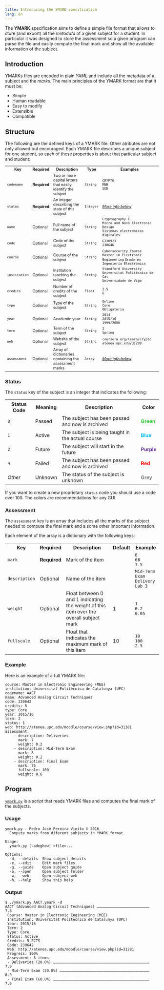 ```yaml
---
title: Introducing the YMARK specification
lang: en
---
```


The **YMARK** specification aims to define a simple file format that allows to store (and export) all the _metadata_ of a given subject for a student. In particular it was designed to store the assessment so a given program can parse the file and easily compute the final mark and show all the available information of the subject.

## Introduction

YMARKs files are encoded in plain _YAML_ and include all the metadata of a subject and the _marks_. The main principles of the YMARK format are that it must be:

* Simple
* Human readable
* Easy to modify
* Extensible
* Compatible

## Structure

The following are the defined keys of a YMARK file. Other atributes are not only allowed but encouraged. Each YMARK file describes a unique subject for one student, so each of these properties is about that particular subject and student:

<table style="width:100%; font-size:0.9em">
	<tr>
		<th>Key</th>
		<th>Required</th>
		<th>Description</th>
		<th>Type</th>
		<th>Examples</th>
	</tr>
	<tr>
		<td><code>codename</code></td>
		<td><b>Required</b></td>
		<td>Two or more capital letters that easily identify the subject</td>
		<td><code>String</code></td>
		<td>
			<code>CRYPTO</code><br />
			<code>MND</code><br />
			<code>SED</code>
		</td>
	</tr>
	<tr>
		<td><code>status</code></td>
		<td><b>Required</b></td>
		<td>An integer describing the state of this subject</td>
		<td><code>Integer</code></td>
		<td><i><a href="#status">More info below</a></i></td>
	</tr>
	<tr>
		<td><code>name</code></td>
		<td>Optional</td>
		<td>Full name of the subject</td>
		<td><code>String</code></td>
		<td>
			<code>Cryptography I</code><br />
			<code>Micro and Nano Electronic Design</code><br />
			<code>Sistemas electrónicos digitales</code>
		</td>
	</tr>
	<tr>
		<td><code>code</code></td>
		<td>Optional</td>
		<td>Code of the subject</td>
		<td><code>String</code></td>
		<td>
			<code>G330923</code><br />
			<code>230646</code>
		</td>
	</tr>
	<tr>
		<td><code>course</code></td>
		<td>Optional</td>
		<td>Course of the subject</td>
		<td><code>String</code></td>
		<td>
			<code>Cybersecurity Course</code><br />
			<code>Master in Electronic Engineering</code>
			<code>Grado en Ingeniería Electrónica</code>
		</td>
	</tr>
	<tr>
		<td><code>institution</code></td>
		<td>Optional</td>
		<td>Institution teaching the subject</td>
		<td><code>String</code></td>
		<td>
			<code>Standford University</code><br />
			<code>Universitat Polit&egrave;cnica de Cat</code><br />
			<code>Universidade de Vigo</code>
		</td>
	</tr>
	<tr>
		<td><code>credits</code></td>
		<td>Optional</td>
		<td>Number of credits of the subject</td>
		<td><code>Float</code></td>
		<td>
			<code>2.5</code><br />
			<code>6</code>
		</td>
	</tr>
	<tr>
		<td><code>type</code></td>
		<td>Optional</td>
		<td>Type of the subject</td>
		<td><code>String</code></td>
		<td>
			<code>Online</code><br />
			<code>Core</code><br />
			<code>Obligatoria</code>
		</td>
	</tr>
	<tr>
		<td><code>year</code></td>
		<td>Optional</td>
		<td>Academic year</td>
		<td><code>String</code></td>
		<td>
			<code>2014</code><br />
			<code>2015/16</code><br />
			<code>1999/2000</code>
		</td>
	</tr>
	<tr>
		<td><code>term</code></td>
		<td>Optional</td>
		<td>Term of the subject</td>
		<td><code>String</code></td>
		<td>
			<code>2</code><br />
			<code>Spring</code>
		</td>
	</tr>
	<tr>
		<td><code>web</code></td>
		<td>Optional</td>
		<td>Website of the subject</td>
		<td><code>String</code></td>
		<td>
			<code>coursera.org/learn/crypto</code><br />
			<code>atenea.upc.edu/31299</code><br />
			<code></code>
		</td>
	</tr>
	<tr>
		<td><code>assessment</code></td>
		<td>Optional</td>
		<td>Array of dictionaries containing the assessment marks</td>
		<td><code>Array</code></td>
		<td><i><a href="#assessment">More info below</a></i></td>
	</tr>
</table>


### Status

The `status` key of the subject is an integer that indicates the following:

<table style="width:100%;">
	<tr>
		<th>Status Code</th>
		<th>Meaning</th>
		<th>Description</th>
		<th>Color</th>
	</tr>
	<tr>
		<td><code>0</code></td>
		<td>Passed</td>
		<td>The subject has been passed and now is archived</td>
		<td style="color:LimeGreen"><b>Green</b></td>
	</tr>
	<tr>
		<td><code>1</code></td>
		<td>Active</td>
		<td>The subject is being taught in the actual course</td>
		<td style="color:DeepSkyBlue"><b>Blue</b></td>
	</tr>
	<tr>
		<td><code>2</code></td>
		<td>Future</td>
		<td>The subject will start in the future</td>
		<td style="color:RebeccaPurple"><b>Purple</b></td>
	</tr>
	<tr>
		<td><code>4</code></td>
		<td>Failed</td>
		<td>The subject has been passed and now is archived</td>
		<td style="color:red"><b>Red</b></td>
	</tr>
	<tr>
		<td><i>Other</i></td>
		<td>Unknown</td>
		<td>The status of the subject is unknown</td>
		<td style="color:grey"><b>Grey</b></td>
	</tr>
</table>

If you want to create a new proprietary `status` code you should use a code over 100. The colors are recommendations for any GUI.

### Assessment

The `assessment` key is an array that includes all the marks of the subject needed to compute the final mark and a some other important information.

Each element of the array is a dictionary with the following keys:

<table style="width:100%;">
	<tr>
		<th>Key</th>
		<th>Required</th>
		<th>Description</th>
		<th>Default</th>
		<th>Example</th>
	</tr>
	<tr>
		<td><code>mark</code></td>
		<td><b>Required</b></td>
		<td>Mark of the item</td>
		<td></td>
		<td>
			<code>8</code><br />
			<code>68</code><br />
			<code>7.5</code>
		</td>
	</tr>
	<tr>
		<td><code>description</code></td>
		<td>Optional</td>
		<td>Name of the item</td>
		<td></td>
		<td>
			<code>Mid-Term Exam</code><br />
			<code>Delivery</code><br />
			<code>Lab 3</code>
		</td>
	</tr>
	<tr>
		<td><code>weight</code></td>
		<td>Optional</td>
		<td>Float between 0 and 1 indicating the weight of this item over the overall subject mark</td>
		<td>1</td>
		<td>
			<code>1</code><br />
			<code>0.2</code><br />
			<code>0.05</code>
		</td>
	</tr>
	<tr>
		<td><code>fullscale</code></td>
		<td>Optional</td>
		<td>Float that indicates the maximum mark of this item</td>
		<td>10</td>
		<td>
			<code>10</code><br />
			<code>100</code><br />
			<code>2.5</code>
		</td>
	</tr>
</table>

### Example

Here is an example of a full YMARK file:

```
course: Master in Electronic Engineering (MEE)
institution: Universitat Politècnica de Catalunya (UPC)
codename: AACT
name: Advanced Analog Circuit Techniques
code: 230642
credits: 5
type: Core
year: 2015/16
term: 2
status: 1
web: http://atenea.upc.edu/moodle/course/view.php?id=31281
assessment:
    - description: Deliveries
      mark: 7
      weight: 0.2
    - description: Mid-Term Exam
      mark: 8
      weight: 0.2
    - description: Final Exam
      mark: 76
      fullscale: 100
      weight: 0.6
```

## Program

[`ymark.py`](https://gist.github.com/pvieito/e7571cf42b28d4541966d7221ea8139e) is a script that reads YMARK files and computes the final mark of the subjects.

### Usage

```
ymark.py - Pedro José Pereira Vieito © 2016
  Compute marks from diferent subjects in YMARK format.

Usage:
  ymark.py [-adeghow] <file>...

Options:
  -d, --details  Show subject details
  -e, --edit     Edit mark files
  -g, --guide    Open subject guide
  -o, --open     Open subject folder
  -w, --web      Open subject web
  -h, --help     Show this help
```

### Output

```
$ ./ymark.py AACT.ymark -d
AACT (Advanced Analog Circuit Techniques) ………………………………………………………………  7.6
 Course: Master in Electronic Engineering (MEE)
 Institution: Universitat Politècnica de Catalunya (UPC)
 Year: 2015/16
 Term: 2
 Type: Core
 Status: Active
 Credits: 5 ECTS
 Code: 230642
 Web: http://atenea.upc.edu/moodle/course/view.php?id=31281
 Progress: 100%
 Assessment: 3 items
 - Deliveries (20.0%) ……………………………………………………………………………………………………………………  7.0
 - Mid-Term Exam (20.0%) ……………………………………………………………………………………………………………  8.0
 - Final Exam (60.0%) ……………………………………………………………………………………………………………………  7.6
```
